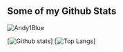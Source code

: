 <!--
**Andy1Blue/Andy1Blue** is a ✨ _special_ ✨ repository because its `README.md` (this file) appears on your GitHub profile.

Here are some ideas to get you started:

- 🔭 I’m currently working on ...
- 🌱 I’m currently learning ...
- 👯 I’m looking to collaborate on ...
- 🤔 I’m looking for help with ...
- 💬 Ask me about ...
- 📫 How to reach me: ...
- 😄 Pronouns: ...
- ⚡ Fun fact: ...
[![Github Badge](https://img.shields.io/badge/-andy1blue-grey?style=flat&logo=github&logoColor=white&link=https://github.com/Andy1Blue/)
-->
## Some of my Github Stats
<p align=left><img src=https://komarev.com/ghpvc/?username=Andy1Blue alt=Andy1Blue /></p>

[![Github stats](https://github-readme-stats.vercel.app/api?username=Andy1Blue&show_icons=true&include_all_commits=true)]
[![Top Langs](https://github-readme-stats.vercel.app/api/top-langs/?username=Andy1Blue&layout=compact)]
